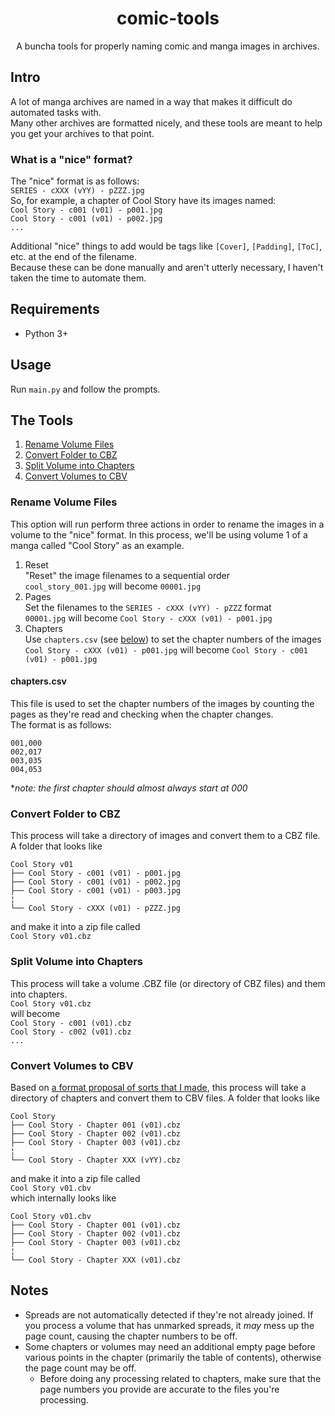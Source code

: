 <div align="center">
<h1>comic-tools</h1>

A buncha tools for properly naming comic and manga images in archives.
</div>

## Intro

A lot of manga archives are named in a way that makes it difficult do automated tasks with.  
Many other archives are formatted nicely, and these tools are meant to help you get your archives to that point.  

### What is a "nice" format?

The "nice" format is as follows:  
`SERIES - cXXX (vYY) - pZZZ.jpg`  
So, for example, a chapter of Cool Story have its images named:  
`Cool Story - c001 (v01) - p001.jpg`  
`Cool Story - c001 (v01) - p002.jpg`  
`...`

Additional "nice" things to add would be tags like `[Cover]`, `[Padding]`, `[ToC]`, etc. at the end of the filename.  
Because these can be done manually and aren't utterly necessary, I haven't taken the time to automate them.

## Requirements

- Python 3+

## Usage

Run `main.py` and follow the prompts.

## The Tools

1. [Rename Volume Files](#rename-volume-files)
2. [Convert Folder to CBZ](#convert-folder-to-cbz)
3. [Split Volume into Chapters](#split-volume-into-chapters)
4. [Convert Volumes to CBV](#convert-volumes-to-cbv)

### Rename Volume Files

This option will run perform three actions in order to rename the images in a volume to the "nice" format.
In this process, we'll be using volume 1 of a manga called "Cool Story" as an example.

1. Reset  
"Reset" the image filenames to a sequential order  
`cool_story_001.jpg` will become `00001.jpg`
2. Pages  
Set the filenames to the `SERIES - cXXX (vYY) - pZZZ` format  
`00001.jpg` will become `Cool Story - cXXX (v01) - p001.jpg`
3. Chapters  
Use `chapters.csv` (see [below](#chapterscsv)) to set the chapter numbers of the images
`Cool Story - cXXX (v01) - p001.jpg` will become `Cool Story - c001 (v01) - p001.jpg`

#### chapters.csv

This file is used to set the chapter numbers of the images by counting the pages as they're read and checking when the chapter changes.  
The format is as follows:

```csv
001,000
002,017
003,035
004,053
```

\**note: the first chapter should almost always start at 000*

### Convert Folder to CBZ

This process will take a directory of images and convert them to a CBZ file.
A folder that looks like

```plaintext
Cool Story v01
├── Cool Story - c001 (v01) - p001.jpg
├── Cool Story - c001 (v01) - p002.jpg
├── Cool Story - c001 (v01) - p003.jpg
¦
└── Cool Story - cXXX (v01) - pZZZ.jpg
```

and make it into a zip file called  
`Cool Story v01.cbz`

### Split Volume into Chapters

This process will take a volume .CBZ file (or directory of CBZ files) and them into chapters.  
`Cool Story v01.cbz`  
will become  
`Cool Story - c001 (v01).cbz`  
`Cool Story - c002 (v01).cbz`  
`...`

### Convert Volumes to CBV

Based on [a format proposal of sorts that I made](https://github.com/Jordy3D/CBViewer), this process will take a directory of chapters and convert them to CBV files.
A folder that looks like

```plaintext
Cool Story
├── Cool Story - Chapter 001 (v01).cbz
├── Cool Story - Chapter 002 (v01).cbz
├── Cool Story - Chapter 003 (v01).cbz
¦
└── Cool Story - Chapter XXX (vYY).cbz
```

and make it into a zip file called  
`Cool Story v01.cbv`  
which internally looks like

```plaintext
Cool Story v01.cbv
├── Cool Story - Chapter 001 (v01).cbz
├── Cool Story - Chapter 002 (v01).cbz
├── Cool Story - Chapter 003 (v01).cbz
¦
└── Cool Story - Chapter XXX (v01).cbz
```

## Notes

- Spreads are not automatically detected if they're not already joined. If you process a volume that has unmarked spreads, it *may* mess up the page count, causing the chapter numbers to be off.
- Some chapters or volumes may need an additional empty page before various points in the chapter (primarily the table of contents), otherwise the page count may be off.  
  - Before doing any processing related to chapters, make sure that the page numbers you provide are accurate to the files you're processing.
